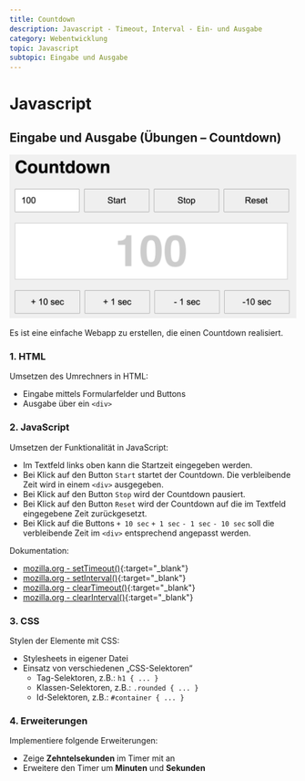 ```yaml
---
title: Countdown
description: Javascript - Timeout, Interval - Ein- und Ausgabe
category: Webentwicklung
topic: Javascript
subtopic: Eingabe und Ausgabe
---
```


# Javascript

## Eingabe und Ausgabe (Übungen – Countdown)

![Countdown](img/intervall_countdown.png)


Es ist eine einfache Webapp zu erstellen, die einen Countdown realisiert.

### 1. HTML

Umsetzen des Umrechners in HTML:
* Eingabe mittels Formularfelder und Buttons
* Ausgabe über ein `<div>`


### 2. JavaScript

Umsetzen der Funktionalität in JavaScript:

* Im Textfeld links oben kann die Startzeit eingegeben werden.
* Bei Klick auf den Button `Start` startet der Countdown. Die verbleibende Zeit wird in einem `<div>` ausgegeben.
* Bei Klick auf den Button `Stop` wird der Countdown pausiert.
* Bei Klick auf den Button `Reset` wird der Countdown auf die im Textfeld eingegebene Zeit zurückgesetzt.
* Bei Klick auf die Buttons `+ 10 sec` `+ 1 sec` `- 1 sec` `- 10 sec` soll die verbleibende Zeit im `<div>` entsprechend angepasst werden.

Dokumentation:

* [mozilla.org - setTimeout()](https://developer.mozilla.org/en-US/docs/Web/API/WindowOrWorkerGlobalScope/setTimeout){:target="_blank"}
* [mozilla.org - setInterval()](https://developer.mozilla.org/en-US/docs/Web/API/WindowOrWorkerGlobalScope/setInterval){:target="_blank"}
* [mozilla.org - clearTimeout()](https://developer.mozilla.org/en-US/docs/Web/API/WindowOrWorkerGlobalScope/clearTimeout){:target="_blank"}
* [mozilla.org - clearInterval()](https://developer.mozilla.org/en-US/docs/Web/API/WindowOrWorkerGlobalScope/clearInterval){:target="_blank"}


### 3. CSS

Stylen der Elemente mit CSS:

* Stylesheets in eigener Datei
* Einsatz von verschiedenen „CSS-Selektoren“
	- Tag-Selektoren, z.B.: `h1 { ... }`
	- Klassen-Selektoren, z.B.: `.rounded { ... }`
	- Id-Selektoren, z.B.: `#container { ... }`



### 4. Erweiterungen

Implementiere folgende Erweiterungen:
* Zeige **Zehntelsekunden** im Timer mit an
* Erweitere den Timer um **Minuten** und **Sekunden**
